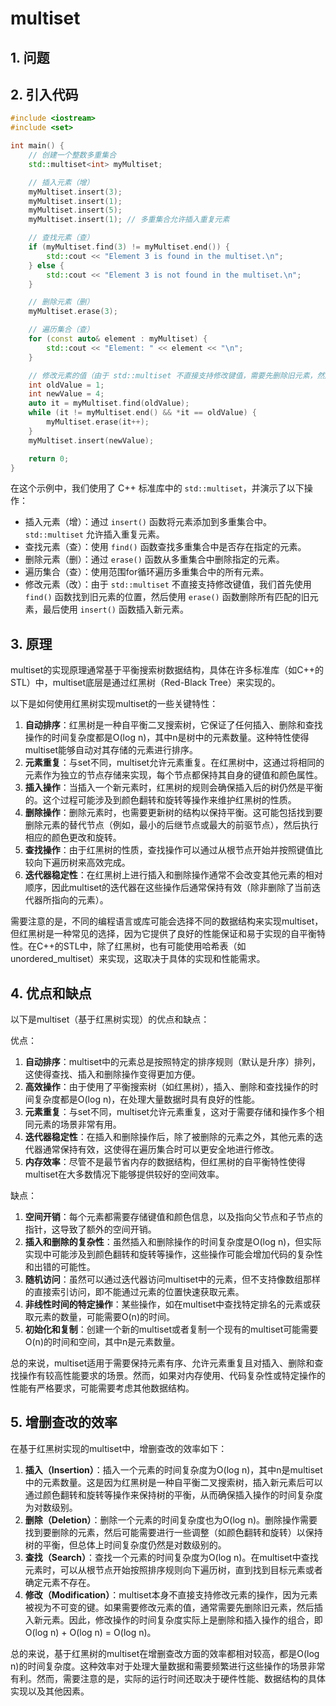 # multiset

## 1. 问题

## 2. 引入代码

```c++
#include <iostream>
#include <set>

int main() {
    // 创建一个整数多重集合
    std::multiset<int> myMultiset;

    // 插入元素（增）
    myMultiset.insert(3);
    myMultiset.insert(1);
    myMultiset.insert(5);
    myMultiset.insert(1); // 多重集合允许插入重复元素

    // 查找元素（查）
    if (myMultiset.find(3) != myMultiset.end()) {
        std::cout << "Element 3 is found in the multiset.\n";
    } else {
        std::cout << "Element 3 is not found in the multiset.\n";
    }

    // 删除元素（删）
    myMultiset.erase(3);

    // 遍历集合（查）
    for (const auto& element : myMultiset) {
        std::cout << "Element: " << element << "\n";
    }

    // 修改元素的值（由于 std::multiset 不直接支持修改键值，需要先删除旧元素，然后插入新元素）
    int oldValue = 1;
    int newValue = 4;
    auto it = myMultiset.find(oldValue);
    while (it != myMultiset.end() && *it == oldValue) {
        myMultiset.erase(it++);
    }
    myMultiset.insert(newValue);

    return 0;
}
```

在这个示例中，我们使用了 C++ 标准库中的 `std::multiset`，并演示了以下操作：

- 插入元素（增）：通过 `insert()` 函数将元素添加到多重集合中。`std::multiset` 允许插入重复元素。
- 查找元素（查）：使用 `find()` 函数查找多重集合中是否存在指定的元素。
- 删除元素（删）：通过 `erase()` 函数从多重集合中删除指定的元素。
- 遍历集合（查）：使用范围for循环遍历多重集合中的所有元素。
- 修改元素（改）：由于 `std::multiset` 不直接支持修改键值，我们首先使用 `find()` 函数找到旧元素的位置，然后使用 `erase()` 函数删除所有匹配的旧元素，最后使用 `insert()` 函数插入新元素。

## 3. 原理

multiset的实现原理通常基于平衡搜索树数据结构，具体在许多标准库（如C++的STL）中，multiset底层是通过红黑树（Red-Black Tree）来实现的。

以下是如何使用红黑树实现multiset的一些关键特性：

1. **自动排序**：红黑树是一种自平衡二叉搜索树，它保证了任何插入、删除和查找操作的时间复杂度都是O(log n)，其中n是树中的元素数量。这种特性使得multiset能够自动对其存储的元素进行排序。
2. **元素重复**：与set不同，multiset允许元素重复。在红黑树中，这通过将相同的元素作为独立的节点存储来实现，每个节点都保持其自身的键值和颜色属性。
3. **插入操作**：当插入一个新元素时，红黑树的规则会确保插入后的树仍然是平衡的。这个过程可能涉及到颜色翻转和旋转等操作来维护红黑树的性质。
4. **删除操作**：删除元素时，也需要更新树的结构以保持平衡。这可能包括找到要删除元素的替代节点（例如，最小的后继节点或最大的前驱节点），然后执行相应的颜色更改和旋转。
5. **查找操作**：由于红黑树的性质，查找操作可以通过从根节点开始并按照键值比较向下遍历树来高效完成。
6. **迭代器稳定性**：在红黑树上进行插入和删除操作通常不会改变其他元素的相对顺序，因此multiset的迭代器在这些操作后通常保持有效（除非删除了当前迭代器所指向的元素）。

需要注意的是，不同的编程语言或库可能会选择不同的数据结构来实现multiset，但红黑树是一种常见的选择，因为它提供了良好的性能保证和易于实现的自平衡特性。在C++的STL中，除了红黑树，也有可能使用哈希表（如unordered_multiset）来实现，这取决于具体的实现和性能需求。

## 4. 优点和缺点

以下是multiset（基于红黑树实现）的优点和缺点：

优点：

1. **自动排序**：multiset中的元素总是按照特定的排序规则（默认是升序）排列，这使得查找、插入和删除操作变得更加方便。
2. **高效操作**：由于使用了平衡搜索树（如红黑树），插入、删除和查找操作的时间复杂度都是O(log n)，在处理大量数据时具有良好的性能。
3. **元素重复**：与set不同，multiset允许元素重复，这对于需要存储和操作多个相同元素的场景非常有用。
4. **迭代器稳定性**：在插入和删除操作后，除了被删除的元素之外，其他元素的迭代器通常保持有效，这使得在遍历集合时可以更安全地进行修改。
5. **内存效率**：尽管不是最节省内存的数据结构，但红黑树的自平衡特性使得multiset在大多数情况下能够提供较好的空间效率。

缺点：

1. **空间开销**：每个元素都需要存储键值和颜色信息，以及指向父节点和子节点的指针，这导致了额外的空间开销。
2. **插入和删除的复杂性**：虽然插入和删除操作的时间复杂度是O(log n)，但实际实现中可能涉及到颜色翻转和旋转等操作，这些操作可能会增加代码的复杂性和出错的可能性。
3. **随机访问**：虽然可以通过迭代器访问multiset中的元素，但不支持像数组那样的直接索引访问，即不能通过元素的位置快速获取元素。
4. **非线性时间的特定操作**：某些操作，如在multiset中查找特定排名的元素或获取元素的数量，可能需要O(n)的时间。
5. **初始化和复制**：创建一个新的multiset或者复制一个现有的multiset可能需要O(n)的时间和空间，其中n是元素数量。

总的来说，multiset适用于需要保持元素有序、允许元素重复且对插入、删除和查找操作有较高性能要求的场景。然而，如果对内存使用、代码复杂性或特定操作的性能有严格要求，可能需要考虑其他数据结构。

## 5. 增删查改的效率

在基于红黑树实现的multiset中，增删查改的效率如下：

1. **插入（Insertion）**：插入一个元素的时间复杂度为O(log n)，其中n是multiset中的元素数量。这是因为红黑树是一种自平衡二叉搜索树，插入新元素后可以通过颜色翻转和旋转等操作来保持树的平衡，从而确保插入操作的时间复杂度为对数级别。
2. **删除（Deletion）**：删除一个元素的时间复杂度也为O(log n)。删除操作需要找到要删除的元素，然后可能需要进行一些调整（如颜色翻转和旋转）以保持树的平衡，但总体上时间复杂度仍然是对数级别的。
3. **查找（Search）**：查找一个元素的时间复杂度为O(log n)。在multiset中查找元素时，可以从根节点开始按照排序规则向下遍历树，直到找到目标元素或者确定元素不存在。
4. **修改（Modification）**：multiset本身不直接支持修改元素的操作，因为元素被视为不可变的键。如果需要修改元素的值，通常需要先删除旧元素，然后插入新元素。因此，修改操作的时间复杂度实际上是删除和插入操作的组合，即O(log n) + O(log n) = O(log n)。

总的来说，基于红黑树的multiset在增删查改方面的效率都相对较高，都是O(log n)的时间复杂度。这种效率对于处理大量数据和需要频繁进行这些操作的场景非常有利。然而，需要注意的是，实际的运行时间还取决于硬件性能、数据结构的具体实现以及其他因素。